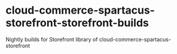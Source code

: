 # cloud-commerce-spartacus-storefront-storefront-builds
Nightly builds for Storefront library of cloud-commerce-spartacus-storefront
